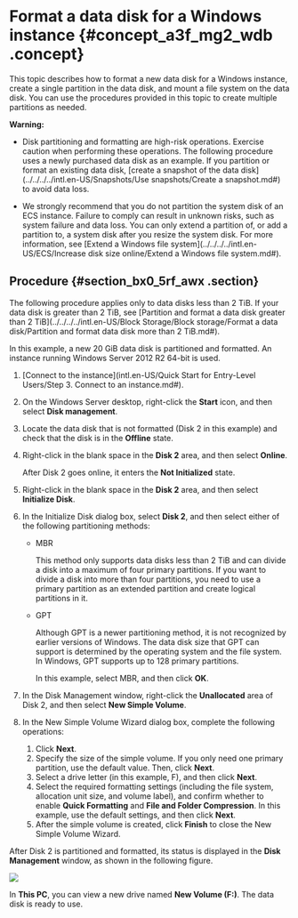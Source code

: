 # Format a data disk for a Windows instance {#concept_a3f_mg2_wdb .concept}

This topic describes how to format a new data disk for a Windows instance, create a single partition in the data disk, and mount a file system on the data disk. You can use the procedures provided in this topic to create multiple partitions as needed.

**Warning:** 

-   Disk partitioning and formatting are high-risk operations. Exercise caution when performing these operations. The following procedure uses a newly purchased data disk as an example. If you partition or format an existing data disk, [create a snapshot of the data disk](../../../../intl.en-US/Snapshots/Use snapshots/Create a snapshot.md#) to avoid data loss.

-   We strongly recommend that you do not partition the system disk of an ECS instance. Failure to comply can result in unknown risks, such as system failure and data loss. You can only extend a partition of, or add a partition to, a system disk after you resize the system disk. For more information, see [Extend a Windows file system](../../../../intl.en-US/ECS/Increase disk size online/Extend a Windows file system.md#).


## Procedure {#section_bx0_5rf_awx .section}

The following procedure applies only to data disks less than 2 TiB. If your data disk is greater than 2 TiB, see [Partition and format a data disk greater than 2 TiB](../../../../intl.en-US/Block Storage/Block storage/Format a data disk/Partition and format data disk more than 2 TiB.md#).

In this example, a new 20 GiB data disk is partitioned and formatted. An instance running Windows Server 2012 R2 64-bit is used.

1.  [Connect to the instance](intl.en-US/Quick Start for Entry-Level Users/Step 3. Connect to an instance.md#).
2.  On the Windows Server desktop, right-click the **Start** icon, and then select **Disk management**.
3.  Locate the data disk that is not formatted \(Disk 2 in this example\) and check that the disk is in the **Offline** state.
4.  Right-click in the blank space in the **Disk 2** area, and then select **Online**.

    After Disk 2 goes online, it enters the **Not Initialized** state.

5.  Right-click in the blank space in the **Disk 2** area, and then select **Initialize Disk**.
6.  In the Initialize Disk dialog box, select **Disk 2**, and then select either of the following partitioning methods:
    -   MBR

        This method only supports data disks less than 2 TiB and can divide a disk into a maximum of four primary partitions. If you want to divide a disk into more than four partitions, you need to use a primary partition as an extended partition and create logical partitions in it.

    -   GPT

        Although GPT is a newer partitioning method, it is not recognized by earlier versions of Windows. The data disk size that GPT can support is determined by the operating system and the file system. In Windows, GPT supports up to 128 primary partitions.

        In this example, select MBR, and then click **OK**.

7.  In the Disk Management window, right-click the **Unallocated** area of Disk 2, and then select **New Simple Volume**.
8.  In the New Simple Volume Wizard dialog box, complete the following operations:
    1.  Click **Next**.
    2.  Specify the size of the simple volume. If you only need one primary partition, use the default value. Then, click **Next**.
    3.  Select a drive letter \(in this example, F\), and then click **Next**.
    4.  Select the required formatting settings \(including the file system, allocation unit size, and volume label\), and confirm whether to enable **Quick Formatting** and **File and Folder Compression**. In this example, use the default settings, and then click **Next**.
    5.  After the simple volume is created, click **Finish** to close the New Simple Volume Wizard.

After Disk 2 is partitioned and formatted, its status is displayed in the **Disk Management** window, as shown in the following figure.

![](http://static-aliyun-doc.oss-cn-hangzhou.aliyuncs.com/assets/img/9605/15663657565103_en-US.png)

In **This PC**, you can view a new drive named **New Volume \(F:\)**. The data disk is ready to use.


